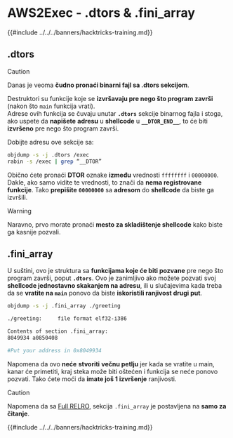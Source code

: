 # AWS2Exec - .dtors & .fini_array

{{#include ../../../banners/hacktricks-training.md}}

## .dtors

> [!CAUTION]
> Danas je veoma **čudno pronaći binarni fajl sa .dtors sekcijom**.

Destruktori su funkcije koje se **izvršavaju pre nego što program završi** (nakon što `main` funkcija vrati).\
Adrese ovih funkcija se čuvaju unutar **`.dtors`** sekcije binarnog fajla i stoga, ako uspete da **napišete** **adresu** u **shellcode** u **`__DTOR_END__`**, to će biti **izvršeno** pre nego što program završi.

Dobijte adresu ove sekcije sa:
```bash
objdump -s -j .dtors /exec
rabin -s /exec | grep “__DTOR”
```
Obično ćete pronaći **DTOR** oznake **između** vrednosti `ffffffff` i `00000000`. Dakle, ako samo vidite te vrednosti, to znači da **nema registrovane funkcije**. Tako **prepišite** **`00000000`** sa **adresom** do **shellcode** da biste ga izvršili.

> [!WARNING]
> Naravno, prvo morate pronaći **mesto za skladištenje shellcode** kako biste ga kasnije pozvali.

## **.fini_array**

U suštini, ovo je struktura sa **funkcijama koje će biti pozvane** pre nego što program završi, poput **`.dtors`**. Ovo je zanimljivo ako možete pozvati svoj **shellcode jednostavno skakanjem na adresu**, ili u slučajevima kada treba da se **vratite na `main`** ponovo da biste **iskoristili ranjivost drugi put**.
```bash
objdump -s -j .fini_array ./greeting

./greeting:     file format elf32-i386

Contents of section .fini_array:
8049934 a0850408

#Put your address in 0x8049934
```
Napomena da ovo **neće** **stvoriti** **večnu petlju** jer kada se vratite u main, kanar će primetiti, kraj steka može biti oštećen i funkcija se neće ponovo pozvati. Tako ćete moći da **imate još 1 izvršenje** ranjivosti.

> [!CAUTION]
> Napomena da sa [Full RELRO](../common-binary-protections-and-bypasses/relro.md), sekcija `.fini_array` je postavljena na **samo za čitanje**.

{{#include ../../../banners/hacktricks-training.md}}
